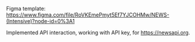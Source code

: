 Figma template: 
https://www.figma.com/file/RoVKEmePmyt5Ef7YJCOHMw/NEWS-(Intensive)?node-id=0%3A1

Implemented API interaction, working with API key, for https://newsapi.org.
